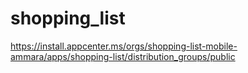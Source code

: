 # shopping_list

https://install.appcenter.ms/orgs/shopping-list-mobile-ammara/apps/shopping-list/distribution_groups/public
